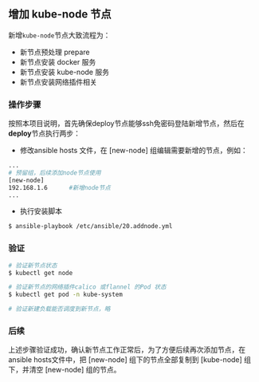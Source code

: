 ## 增加 kube-node 节点

新增`kube-node`节点大致流程为：
- 新节点预处理 prepare
- 新节点安装 docker 服务
- 新节点安装 kube-node 服务
- 新节点安装网络插件相关

### 操作步骤

按照本项目说明，首先确保deploy节点能够ssh免密码登陆新增节点，然后在**deploy**节点执行两步：

- 修改ansible hosts 文件，在 [new-node] 组编辑需要新增的节点，例如：

``` bash
...
# 预留组，后续添加node节点使用
[new-node]
192.168.1.6      #新增node节点
...
```
- 执行安装脚本

``` bash
$ ansible-playbook /etc/ansible/20.addnode.yml
```

### 验证

``` bash
# 验证新节点状态
$ kubectl get node

# 验证新节点的网络插件calico 或flannel 的Pod 状态
$ kubectl get pod -n kube-system

# 验证新建负载能否调度到新节点，略
```

### 后续

上述步骤验证成功，确认新节点工作正常后，为了方便后续再次添加节点，在ansible hosts文件中，把 [new-node] 组下的节点全部复制到 [kube-node] 组下，并清空 [new-node] 组的节点。
